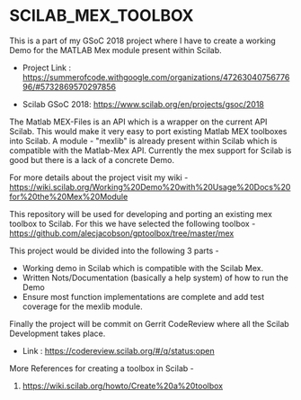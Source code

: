 # SCILAB_MEX_TOOLBOX

This is a part of my GSoC 2018 project where I have to create a working Demo for the MATLAB Mex module present within Scilab.

- Project Link : https://summerofcode.withgoogle.com/organizations/4726304075677696/#5732869570297856

- Scilab GSoC 2018: https://www.scilab.org/en/projects/gsoc/2018

The Matlab MEX-Files is an API which is a wrapper on the current API Scilab. This would make it very easy to port existing Matlab
MEX toolboxes into Scilab. A module - "mexlib" is already present within Scilab which is compatible with the Matlab-Mex API. Currently
the mex support for Scilab is good but there is a lack of a concrete Demo.

For more details about the project visit my wiki - https://wiki.scilab.org/Working%20Demo%20with%20Usage%20Docs%20for%20the%20Mex%20Module

This repository will be used for developing and porting an existing mex toolbox to Scilab.
For this we have selected the following toolbox - https://github.com/alecjacobson/gptoolbox/tree/master/mex

This project would be divided into the following 3 parts - 
- Working demo in Scilab which is compatible with the Scilab Mex.
- Written Nots/Documentation (basically a help system) of how to run the Demo
- Ensure most function implementations are complete and add test coverage for the mexlib module.

Finally the project will be commit on Gerrit CodeReview where all the Scilab Development takes place.
- Link : https://codereview.scilab.org/#/q/status:open

More References for creating a toolbox in Scilab - 

1. https://wiki.scilab.org/howto/Create%20a%20toolbox
